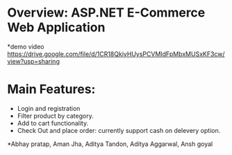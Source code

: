 # Overview: ASP.NET E-Commerce Web Application
*demo video  https://drive.google.com/file/d/1CR18QkiyHUysPCVMIdFpMbxMUSxKF3cw/view?usp=sharing


# Main Features:
* Login and registration
* Filter product by category.
* Add to cart functionality.
* Check Out and place order: currently support cash on delevery option.

*Abhay pratap, Aman Jha, Aditya Tandon, Aditya Aggarwal, Ansh goyal
